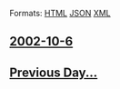 
Formats: [HTML](2002/10/6/index.html)  [JSON](2002/10/6/index.json)  [XML](2002/10/6/index.xml)  

## [2002-10-6](/news/2002/10/6/index.md)

## [Previous Day...](/news/2002/10/5/index.md)

